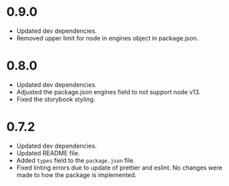 # 0.9.0

- Updated dev dependencies.
- Removed upper limit for node in engines object in package.json.

# 0.8.0

- Updated dev dependencies.
- Adjusted the package.json engines field to not support node v13.
- Fixed the storybook styling.

# 0.7.2

- Updated dev dependencies.
- Updated README file.
- Added `types` field to the `package.json` file.
- Fixed linting errors due to update of prettier and eslint. No changes were made to how the package is implemented.
